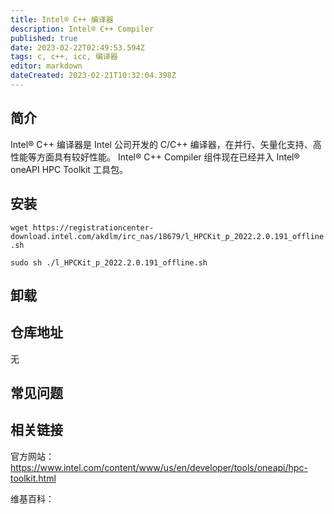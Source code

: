 ```yaml
---
title: Intel® C++ 编译器
description: Intel® C++ Compiler
published: true
date: 2023-02-22T02:49:53.594Z
tags: c, c++, icc, 编译器
editor: markdown
dateCreated: 2023-02-21T10:32:04.398Z
---
```


## 简介

Intel® C++ 编译器是 Intel 公司开发的 C/C++ 编译器，在并行、矢量化支持、高性能等方面具有较好性能。
Intel® C++ Compiler 组件现在已经并入 Intel® oneAPI HPC Toolkit 工具包。
## 安装

`wget https://registrationcenter-download.intel.com/akdlm/irc_nas/18679/l_HPCKit_p_2022.2.0.191_offline.sh`

`sudo sh ./l_HPCKit_p_2022.2.0.191_offline.sh`

## 卸载



## 仓库地址

无

## 常见问题

## 相关链接
官方网站：https://www.intel.com/content/www/us/en/developer/tools/oneapi/hpc-toolkit.html

维基百科：